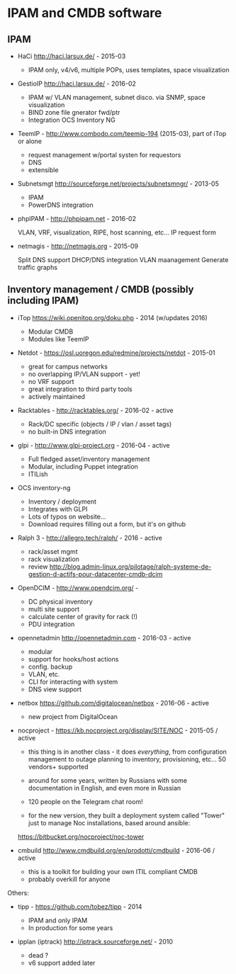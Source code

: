 # IPAM and CMDB software

## IPAM

* HaCi http://haci.larsux.de/ - 2015-03

    - IPAM only, v4/v6, multiple POPs, uses templates, space visualization

* GestioIP  http://haci.larsux.de/ - 2016-02

    - IPAM w/ VLAN management, subnet disco. via SNMP, space visualization
    - BIND zone file gnerator fwd/ptr
    - Integration OCS Inventory NG

* TeemIP - http://www.combodo.com/teemip-194 (2015-03), part of iTop or alone

    - request management w/portal systen for requestors
    - DNS
    - extensible

* Subnetsmgt http://sourceforge.net/projects/subnetsmngr/ - 2013-05

    - IPAM
    - PowerDNS integration

* phpIPAM - http://phpipam.net - 2016-02

    VLAN, VRF, visualization, RIPE, host scanning, etc...
    IP request form

* netmagis - http://netmagis.org - 2015-09

    Split DNS support
    DHCP/DNS integration
    VLAN maanagement
    Generate traffic graphs

## Inventory management / CMDB (possibly including IPAM)

* iTop https://wiki.openitop.org/doku.php - 2014 (w/updates 2016)

    - Modular CMDB
    - Modules like TeemIP

* Netdot - https://osl.uoregon.edu/redmine/projects/netdot - 2015-01

    - great for campus networks
	- no overlapping IP/VLAN support - yet!
	- no VRF support
	- great integration to third party tools
	- actively maintained

* Racktables - http://racktables.org/ - 2016-02 - active

    - Rack/DC specific (objects / IP / vlan / asset tags)
    - no built-in DNS integration

* glpi - http://www.glpi-project.org - 2016-04 - active

    - Full fledged asset/inventory management
    - Modular, including Puppet integration
    - ITILish

* OCS inventory-ng

    - Inventory / deployment
    - Integrates with GLPI
    - Lots of typos on website...
    - Download requires filling out a form, but it's on github

* Ralph 3 - http://allegro.tech/ralph/ - 2016 - active

    - rack/asset mgmt
    - rack visualization
    - review http://blog.admin-linux.org/pilotage/ralph-systeme-de-gestion-d-actifs-pour-datacenter-cmdb-dcim

* OpenDCIM - http://www.opendcim.org/ - 

    - DC physical inventory
    - multi site support
    - calculate center of gravity for rack (!)
    - PDU integration

* opennetadmin http://opennetadmin.com - 2016-03 - active

	- modular
	- support for hooks/host actions
	- config. backup
	- VLAN, etc.
	- CLI for interacting with system
	- DNS view support

* netbox https://github.com/digitalocean/netbox - 2016-06 - active

	- new project from DigitalOcean

* nocproject - https://kb.nocproject.org/display/SITE/NOC - 2015-05 / active

    - this thing is in another class - it does *everything*,
      from configuration management to outage planning to
      inventory, provisioning, etc... 50 vendors+ supported
    - around for some years, written by Russians with
      some documentation in English, and even more in Russian
    - 120 people on the Telegram chat room!

    - for the new version, they built a deployment system called
      "Tower" just to manage Noc installations, based around ansible:

    https://bitbucket.org/nocproject/noc-tower

* cmbuild http://www.cmdbuild.org/en/prodotti/cmdbuild - 2016-06 / active

    - this is a toolkit for building your own ITIL compliant
      CMDB
    - probably overkill for anyone

Others:

* tipp - https://github.com/tobez/tipp - 2014

    - IPAM and only IPAM 
    - In production for some years

* ipplan (iptrack) http://iptrack.sourceforge.net/ - 2010

    - dead ?
    - v6 support added later
